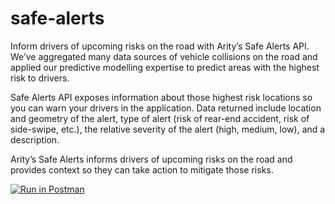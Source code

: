 # safe-alerts

Inform drivers of upcoming risks on the road with Arity’s Safe Alerts API. We’ve aggregated many data sources of vehicle collisions on the road and applied our predictive modelling expertise to predict areas with the highest risk to drivers.

Safe Alerts API exposes information about those highest risk locations so you can warn your drivers in the application. Data returned include location and geometry of the alert, type of alert (risk of rear-end accident, risk of side-swipe, etc.), the relative severity of the alert (high, medium, low), and a description.

Arity’s Safe Alerts informs drivers of upcoming risks on the road and provides context so they can take action to mitigate those risks.

[![Run in Postman](https://run.pstmn.io/button.svg)](https://app.getpostman.com/run-collection/b0327d9bd59428231586)
